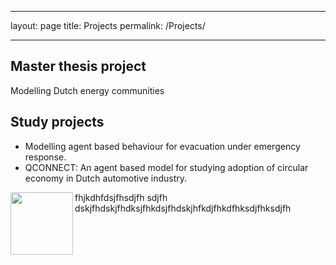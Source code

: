 ___
layout: page title: Projects permalink: /Projects/
___

## Master thesis project

Modelling Dutch energy communities

## Study projects

* Modelling agent based behaviour for evacuation under emergency response.
* QCONNECT: An agent based model for studying adoption of circular economy in Dutch automotive industry.

<img align="left" width="100" height="100" src="https://drive.google.com/file/d/1EZwjr-uqfOMBPB7WdFY5g4egWsd7GXvP/">
fhjkdhfdsjfhsdjfh sdjfh dskjfhdskjfhdksjfhkdsjfhdskjhfkdjfhkdfhksdjfhksdjfh



